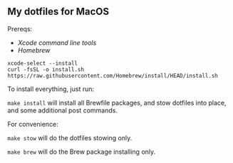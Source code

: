 ## My dotfiles for MacOS

Prereqs:

- _Xcode command line tools_
- _Homebrew_

```
xcode-select --install
curl -fsSL -o install.sh https://raw.githubusercontent.com/Homebrew/install/HEAD/install.sh
```

To install everything, just run:

`make install` will install all Brewfile packages, and stow dotfiles into place, and some additional post commands.

For convenience:

`make stow` will do the dotfiles stowing only.

`make brew` will do the Brew package installing only.
